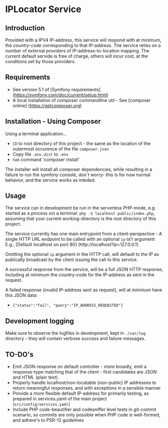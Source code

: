 # IPLocator Service #
## Introduction ##
Provided with a IPV4 IP-address, this service will respond with at minimum, the *country-code* corresponding to that IP-address. The service relies on a number of external providers of IP-address-to-location mapping. The current default servide is free of charge, others will incur cost, at the conditions set by those providers.

## Requirements ##
- See version 5.1 of [Symfony requirements] (https://symfony.com/doc/current/setup.html)
- A local installation of composer commandline util - See [composer online] (https://getcomposer.org)

## Installation - Using Composer ##
Using a terminal application...

- `CD` to root directory of this project - the same as the location of the outermost occurence of the file `composer.json`
- Copy file `.env.dist` to `.env`
- run command 'composer install'

The installer will install all composer dependencies, while resulting in a failure to run the symfony console, don´t worry- this is for now normal behavior, and the service works as inteded.


## Usage ##
The service can in development be run in the serverless PHP-mode, e.g. started as a process oín a terminal:
`php -S localhost public/index.php`, assuming that your current working-directory is the root directory of this project.

The service currently has one main entrypoint from a client-perspective - A single HTTP URL endpoint to be called with an optional `ip` `GET` argument:
E.g.: [Default localhost on port 80] (http://localhost?ip=127.0.0.1)

Omitting the optional `ip` argument in the HTTP call, will default to the IP as publically broadcast by the client issuing the call to this service.

A successful response from the service, will be a full JSON HTTP response, including at minimum the country-code for the IP-address as sent in the request.

A failed response (invalid IP-address sent as request), will at minimum have this JSON data:
- `{"status":"fail", "query":"IP_ADDRESS_REQUESTED"}`

## Development logging ##
Make sure to observe the logfiles in development, kept in `./var/log` directory - they will contain verbose success and failure messages.

## TO-DO's ##
- Emit JSON-response on default controller - more broadly, emit a response-type matching that of the client - first candidates are JSON and HTML (plain text).
- Properly handle localhost/non-locatable (non-public) IP addresses to return meaningful responses, and with exceptions in a sensible manner
- Provide a more flexible default IP-address for primarily testing, as prepared in services.yaml of the main project (`src/config/services.yaml`)
- Include PHP code-beautifier and codesniffer level tests in git-commit scenario, so commits are only possible when PHP code is well-formed, and adhere's to PSR-12 guidelines


